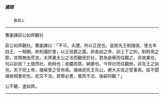 

##### 國語
　　`魯語上`

* * *

曹劌諫莊公如齊觀社

莊公如齊觀社。曹劌諫曰：「不可。夫禮，所以正民也。是故先王制諸侯，使五年四王、一相朝。終則講於會，以正班爵之義，帥長幼之序，訓上下之則，制財用之節，其閒無由荒怠。夫齊棄太公之法而觀民於社，君為是舉而往觀之，非故業也，何以訓民？土發而社，助時也；收攟而蒸，納要也。今齊社而往觀旅，非先王之訓也。天子祀上帝，諸侯會之受命焉。諸侯祀先王先公，卿大夫佐之受事焉。臣不聞諸侯相會祀也，祀又不法。君舉必書，書而不法，後嗣何觀？」

公不聽，遂如齊。

* * *

